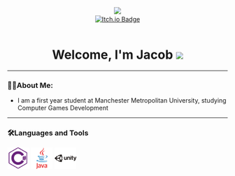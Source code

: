 <!-- gif saying 'Lets Code' -->
<div id="header" align="center">
  <img src="https://media.giphy.com/media/hqU2KkjW5bE2v2Z7Q2/giphy.gif" width="100"/>
</div>

<!-- Social Media logos/badges -->
<div id="badges" align="center">
  <a href="https://yayacob.itch.io/"><img src="https://img.shields.io/badge/Itch.io-black?logo=Itch.io&logoColor=red&style=for-the-badge" alt="Itch.io Badge"/></a>
</div>

<!-- Profile view counter and Welcome message -->
<div id="welcomeHeader" align="center">
  <img src="https://komarev.com/ghpvc/?username=Jacob-Daniels&style=flat-square&color=red" alt=""/>
  <h1>
    Welcome, I'm Jacob
    <img src="https://media.giphy.com/media/eNotYhz6gsoNBUzsUa/giphy.gif" width="30px"/>
  </h1>
</div>

<!-- About me section -->
---
### 👨‍💻About Me:
- I am a first year student at Manchester Metropolitan University, studying Computer Games Development

<!-- Programming Languages & Skills -->
---
### 🛠️Languages and Tools
<div>
  <img src="https://github.com/devicons/devicon/blob/master/icons/csharp/csharp-line.svg" height="50" width="50" </img>
  <img src="https://raw.githubusercontent.com/devicons/devicon/1119b9f84c0290e0f0b38982099a2bd027a48bf1/icons/java/java-original-wordmark.svg" height="50" width="50" </img>
    <img src="https://raw.githubusercontent.com/devicons/devicon/1119b9f84c0290e0f0b38982099a2bd027a48bf1/icons/unity/unity-original-wordmark.svg" height="50" width="50" </img>
</div>

<!-- TO DO
- Remove links from images
- Tidy up
- Customise itch.io profile page
-->

<!--
HELPFUL LINKS: To setup 'README.md'
https://www.sitepoint.com/github-profile-readme/
https://github.com/devicons/devicon/tree/master/icons
https://github.com/anuraghazra/github-readme-stats
-->

<!-- DEFAULT NOTES FROM GITHUB README.md file
**Jacob-Daniels/Jacob-Daniels** is a ✨ _special_ ✨ repository because its `README.md` (this file) appears on your GitHub profile.
Here are some ideas to get you started:
- 🔭 I’m currently working on ...
- 🌱 I’m currently learning ...
- 👯 I’m looking to collaborate on ...
- 🤔 I’m looking for help with ...
- 💬 Ask me about ...
- 📫 How to reach me: ...
- 😄 Pronouns: ...
- ⚡ Fun fact: ...
-->
